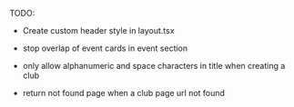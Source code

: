 TODO:
- Create custom header style in layout.tsx

- stop overlap of event cards in event section
- only allow alphanumeric and space characters in title when creating a club
- return not found page when a club page url not found